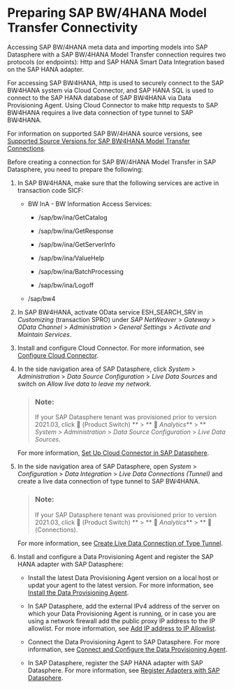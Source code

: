 <!-- loio962de2f99d234967b8b10541599f00c6 -->

<link rel="stylesheet" type="text/css" href="../css/sap-icons.css"/>

# Preparing SAP BW/4HANA Model Transfer Connectivity

Accessing SAP BW/4HANA meta data and importing models into SAP Datasphere with a SAP BW/4HANA Model Transfer connection requires two protocols \(or endpoints\): Http and SAP HANA Smart Data Integration based on the SAP HANA adapter.

For accessing SAP BW∕4HANA, http is used to securely connect to the SAP BW∕4HANA system via Cloud Connector, and SAP HANA SQL is used to connect to the SAP HANA database of SAP BW∕4HANA via Data Provisioning Agent. Using Cloud Connector to make http requests to SAP BW∕4HANA requires a live data connection of type tunnel to SAP BW∕4HANA.

For information on supported SAP BW/4HANA source versions, see [Supported Source Versions for SAP BW∕4HANA Model Transfer Connections](supported-source-versions-for-sap-bw-4hana-model-transfer-connections-4aefe38.md).



Before creating a connection for SAP BW/4HANA Model Transfer in SAP Datasphere, you need to prepare the following:

1.  In SAP BW∕4HANA, make sure that the following services are active in transaction code SICF:

    -   BW InA - BW Information Access Services:

        -   /sap/bw/ina/GetCatalog

        -   /sap/bw/ina/GetResponse

        -   /sap/bw/ina/GetServerInfo

        -   /sap/bw/ina/ValueHelp

        -   /sap/bw/ina/BatchProcessing

        -   /sap/bw/ina/Logoff


    -   /sap/bw4


2.  In SAP BW∕4HANA, activate OData service ESH\_SEARCH\_SRV in *Customizing* \(transaction SPRO\) under *SAP NetWeaver* \> *Gateway* \> *OData Channel* \> *Administration* \> *General Settings* \> *Activate and Maintain Services*.
3.  Install and configure Cloud Connector. For more information, see [Configure Cloud Connector](configure-cloud-connector-f289920.md).

4.  In the side navigation area of SAP Datasphere, click *System* \> *Administration* \> *Data Source Configuration* \> *Live Data Sources* and switch on *Allow live data to leave my network*.

    > ### Note:  
    > If your SAP Datasphere tenant was provisioned prior to version 2021.03, click <span class="FPA-icons"></span> \(Product Switch\) ** \> ** <span class="FPA-icons"></span> *Analytics*** \> ** *System* \> *Administration* \> *Data Source Configuration* \> *Live Data Sources*.

    For more information, [Set Up Cloud Connector in SAP Datasphere](set-up-cloud-connector-in-sap-datasphere-6de74f7.md).

5.  In the side navigation area of SAP Datasphere, open *System* \> *Configuration* \> *Data Integration* \> *Live Data Connections \(Tunnel\)* and create a live data connection of type tunnel to SAP BW∕4HANA.

    > ### Note:  
    > If your SAP Datasphere tenant was provisioned prior to version 2021.03, click <span class="FPA-icons"></span> \(Product Switch\) ** \> ** <span class="FPA-icons"></span> *Analytics*** \> ** <span class="FPA-icons"></span> \(Connections\).

    For more information, see [Create Live Data Connection of Type Tunnel](create-live-data-connection-of-type-tunnel-5d02f11.md).

6.  Install and configure a Data Provisioning Agent and register the SAP HANA adapter with SAP Datasphere:

    -   Install the latest Data Provisioning Agent version on a local host or updat your agent to the latest version. For more information, see [Install the Data Provisioning Agent](install-the-data-provisioning-agent-8f61850.md).

    -   In SAP Datasphere, add the external IPv4 address of the server on which your Data Provisioning Agent is running, or in case you are using a network firewall add the public proxy IP address to the IP allowlist. For more information, see [Add IP address to IP Allowlist](add-ip-address-to-ip-allowlist-a3c2145.md).

    -   Connect the Data Provisioning Agent to SAP Datasphere. For more information, see [Connect and Configure the Data Provisioning Agent](connect-and-configure-the-data-provisioning-agent-e87952d.md).

    -   In SAP Datasphere, register the SAP HANA adapter with SAP Datasphere. For more information, see [Register Adapters with SAP Datasphere](register-adapters-with-sap-datasphere-085fc49.md).




